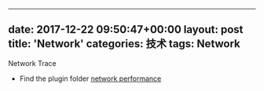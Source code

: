 
---
date: 2017-12-22 09:50:47+00:00
layout: post
title: 'Network'
categories: 技术
tags:  Network 
---

Network Trace

* Find the plugin folder
[network performance](https://help.aliyun.com/knowledge_detail/40573.htm)

